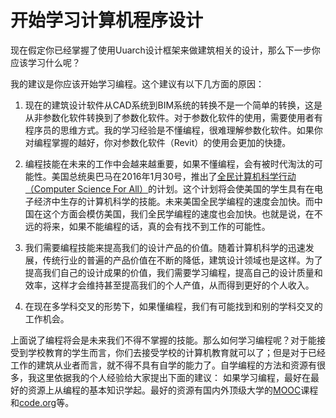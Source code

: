# 开始学习计算机程序设计

现在假定你已经掌握了使用Uuarch设计框架来做建筑相关的设计，那么下一步你应该学习什么呢？

我的建议是你应该开始学习编程。这个建议有以下几方面的原因：

1. 现在的建筑设计软件从CAD系统到BIM系统的转换不是一个简单的转换，这是从非参数化软件转换到了参数化软件。对于参数化软件的使用，需要使用者有程序员的思维方式。我的学习经验是不懂编程，很难理解参数化软件。如果你对编程掌握的越好，你对参数化软件（Revit）的使用会更加的快捷。

2. 编程技能在未来的工作中会越来越重要，如果不懂编程，会有被时代淘汰的可能性。美国总统奥巴马在2016年1月30号，推出了[全民计算机科学行动（Computer Science For All）](https://www.whitehouse.gov/blog/2016/01/30/computer-science-all)的计划。这个计划将会使美国的学生具有在电子经济中生存的计算机科学的技能。未来美国全民学编程的速度会加快。而中国在这个方面会模仿美国，我们全民学编程的速度也会加快。也就是说，在不远的将来，如果不能编程的话，真的会有找不到工作的可能性。

3. 我们需要编程技能来提高我们的设计产品的价值。随着计算机科学的迅速发展，传统行业的普遍的产品价值在不断的降低，建筑设计领域也是这样。为了提高我们自己的设计成果的价值，我们需要学习编程，提高自己的设计质量和效率，这样才会维持甚至提高我们的个人产值，从而得到更好的个人收入。

4. 在现在多学科交叉的形势下，如果懂编程，我们有可能找到和别的学科交叉的工作机会。

上面说了编程将会是未来我们不得不掌握的技能。那么如何学习编程呢？对于能接受到学校教育的学生而言，你们去接受学校的计算机教育就可以了；但是对于已经工作的建筑从业者而言，就不得不具有自学的能力了。自学编程的方法和资源有很多，我这里依据我的个人经验给大家提出下面的建议： 如果学习编程，最好在最好的资源上从编程的基本知识学起。最好的资源有国内外顶级大学的[MOOC](https://en.wikipedia.org/wiki/Massive_open_online_course)课程和[code.org](https://code.org/)等。
